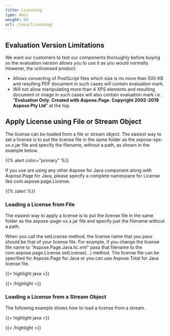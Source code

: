 ```yaml
---
title: Licensing
type: docs
weight: 60
url: /java/licensing/
---
```


## **Evaluation Version Limitations**
We want our customers to test our components thoroughly before buying so the evaluation version allows you to use it as you would normally. However, the unlicensed product:

- Allows converting of PostScript files which size is no more than 500 KB and resulting PDF document in such cases will contain evaluation mark. 
- Will not allow manipulating more than 4 XPS elements and resulting document or image in such cases will also contain evaluation mark i.e. "**Evaluation Only. Created with Aspose.Page. Copyright 2002-2019 Aspose Pty Ltd**" at the top.
## **Apply License using File or Stream Object**
The license can be loaded from a file or stream object. The easiest way to set a license is to put the license file in the same folder as the aspose-xps-xx.x.jar file and specify the filename, without a path, as shown in the example below.

{{% alert color="primary" %}} 

If you use are using any other Aspose for Java component along with Aspose.Page for Java, please specify a complete namespace for License like com.aspose.page.License.

{{% /alert %}} 
### **Loading a License from File**
The easiest way to apply a license is to put the license file in the same folder as the aspose-page-xx.x.jar file and specify just the filename without a path.

When you call the setLicense method, the license name that you pass should be that of your license file. For example, if you change the license file name to "Aspose.Page.Java.lic.xml" pass that filename to the com.aspose.page.License.setLicense(…) method. The license file can be specified for Aspose.Page for Java or you can use Aspose.Total for Java license file.

{{< highlight java >}}

 <script src="https://gist.github.com/aspose-com-gists/bcee4811da013bc7a78dd41af768a9d2.js?file=Examples-src-main-java-com-aspose-page-utilities-Utils-setLicenseFromFile.java"></script>

{{< /highlight >}}
### **Loading a License from a Stream Object**
The following example shows how to load a license from a stream.

{{< highlight java >}}

 <script src="https://gist.github.com/aspose-com-gists/bcee4811da013bc7a78dd41af768a9d2.js?file=Examples-src-main-java-com-aspose-page-utilities-Utils-setLicenseFromStream.java"></script>

{{< /highlight >}}
